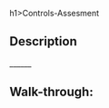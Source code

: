 h1>Controls-Assesment</h1>

<h2>Description</h2>
______
<br />

<h2>Walk-through:</h2>


<!--
 ```diff
- text in red
+ text in green
! text in orange
# text in gray
@@ text in purple (and bold)@@
```
--!>
